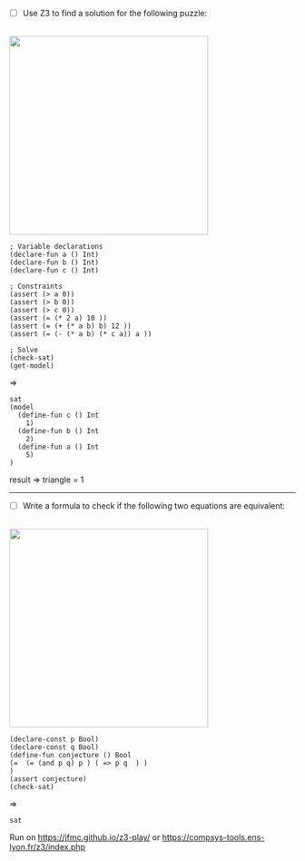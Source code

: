 - [ ] Use Z3 to find a solution for the following puzzle:
</br>
<img src="images/Logic_Puzzle1.png" width="350">

```
; Variable declarations
(declare-fun a () Int)
(declare-fun b () Int)
(declare-fun c () Int)

; Constraints
(assert (> a 0))
(assert (> b 0))
(assert (> c 0))
(assert (= (* 2 a) 10 ))
(assert (= (+ (* a b) b) 12 ))
(assert (= (- (* a b) (* c a)) a ))

; Solve
(check-sat)
(get-model)
```
=>
```
sat
(model 
  (define-fun c () Int
    1)
  (define-fun b () Int
    2)
  (define-fun a () Int
    5)
)
```
result =>  triangle = 1 

----

- [ ] Write a formula to check if the following two equations are equivalent:
</br>
<img src="images/Logic_Puzzle2.png" width="350">


```
(declare-const p Bool)
(declare-const q Bool)
(define-fun conjecture () Bool 
(=  (= (and p q) p ) ( => p q  ) )
)
(assert conjecture)
(check-sat)
```
=>
```
sat
```


Run on https://jfmc.github.io/z3-play/ 
or https://compsys-tools.ens-lyon.fr/z3/index.php
